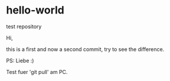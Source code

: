 # hello-world
test repository

Hi,

this is a first and now a second commit, try to see the difference.

PS: Liebe :)

Test fuer 'git pull' am PC.
